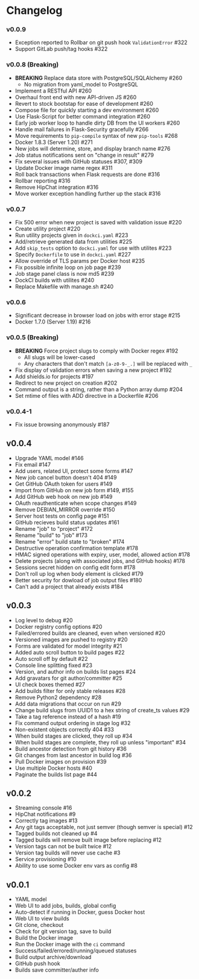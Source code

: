 # Changelog

### v0.0.9
- Exception reported to Rollbar on git push hook `ValidationError` #322
- Support GitLab push/tag hooks #322

### v0.0.8 (Breaking)
- **BREAKING** Replace data store with PostgreSQL/SQLAlchemy #260
  - No migration from yaml_model to PostgreSQL
- Implement a RESTful API #260
- Overhaul front end with new API-driven JS #260
- Revert to stock bootstap for ease of development #260
- Compose file for quickly starting a dev environment #260
- Use Flask-Script for better command integration #260
- Early job worker loop to handle dirty DB from the UI workers #260
- Handle mail failures in Flask-Security gracefully #266
- Move requirements to `pip-compile` syntax of new `pip-tools` #268
- Docker 1.8.3 (Server 1.20) #271
- New jobs will determine, store, and display branch name #276
- Job status notifications sent on "change in result" #279
- Fix several issues with GitHub statuses #307, #309
- Update Docker image name regex #311
- Roll back transactions when Flask requests are done #316
- Rollbar reporting #316
- Remove HipChat integration #316
- Move worker exception handling further up the stack #316

### v0.0.7
- Fix 500 error when new project is saved with validation issue #220
- Create utility project #220
- Run utility projects given in `dockci.yaml` #223
- Add/retrieve generated data from utilities #225
- Add `skip_tests` option to `dockci.yaml` for use with utilites #223
- Specify `Dockerfile` to use in `dockci.yaml` #227
- Allow override of TLS params per Docker host #235
- Fix possible infinite loop on job page #239
- Job stage panel class is now md5 #239
- DockCI builds with utilites #240
- Replace Makefile with manage.sh #240

### v0.0.6
- Significant decrease in browser load on jobs with error stage #215
- Docker 1.7.0 (Server 1.19) #216

### v0.0.5 (Breaking)
- **BREAKING** Force project slugs to comply with Docker regex #192
  - All slugs will be lower-cased
  - Any characters that don't match `[a-z0-9-_.]` will be replaced with `_`
- Fix display of validation errors when saving a new project #192
- Add shields.io for projects #197
- Redirect to new project on creation #202
- Command output is a string, rather than a Python array dump #204
- Set mtime of files with ADD directive in a Dockerfile #206

### v0.0.4-1
- Fix issue browsing anonymously #187

## v0.0.4
- Upgrade YAML model #146
- Fix email #147
- Add users, related UI, protect some forms #147
- New job cancel button doesn't 404 #149
- Get GitHub OAuth token for users #149
- Import from GitHub on new job form #149, #155
- Add GitHub web hook on new job #149
- OAuth reauthenticate when scope changes #149
- Remove DEBIAN_MIRROR override #150
- Server host tests on config page #151
- GitHub recieves build status updates #161
- Rename "job" to "project" #172
- Rename "build" to "job" #173
- Rename "error" build state to "broken" #174
- Destructive operation confirmation template #178
- HMAC signed operations with expiry, user, model, allowed action #178
- Delete projects (along with associated jobs, and GitHub hooks) #178
- Sessions secret hidden on config edit form #178
- Don't roll up log when body element is clicked #179
- Better security for dowload of job output files #180
- Can't add a project that already exists #184

## v0.0.3
- Log level to debug #20
- Docker registry config options #20
- Failed/errored builds are cleaned, even when versioned #20
- Versioned images are pushed to registry #20
- Forms are validated for model integrity #21
- Added auto scroll button to build pages #22
- Auto scroll off by default #22
- Console line splitting fixed #23
- Version, and author info on builds list pages #24
- Add gravatars for git author/committer #25
- UI check boxes themed #27
- Add builds filter for only stable releases #28
- Remove Python2 dependency #28
- Add data migrations that occur on run #29
- Change build slugs from UUID1 to a hex string of create_ts values #29
- Take a tag reference instead of a hash #19
- Fix command output ordering in stage log #32
- Non-existent objects correctly 404 #33
- When build stages are clicked, they roll up #34
- When build stages are complete, they roll up unless "important" #34
- Build ancestor detection from git history #36
- Git changes from last ancestor in build log #36
- Pull Docker images on provision #39
- Use multiple Docker hosts #40
- Paginate the builds list page #44

## v0.0.2
- Streaming console #16
- HipChat notifications #9
- Correctly tag images #13
- Any git tags acceptable, not just semver (though semver is special) #12
- Tagged builds not cleaned up #4
- Tagged builds will remove built image before replacing #12
- Version tags can not be built twice #12
- Version tag builds will never use cache #3
- Service provisioning #10
- Ability to use some Docker env vars as config #8

## v0.0.1
- YAML model
- Web UI to add jobs, builds, global config
- Auto-detect if running in Docker, guess Docker host
- Web UI to view builds
- Git clone, checkout
- Check for git version tag, save to build
- Build the Docker image
- Run the Docker image with the `ci` command
- Success/failed/errored/running/queued statuses
- Build output archive/download
- GitHub push hook
- Builds save committer/auther info
